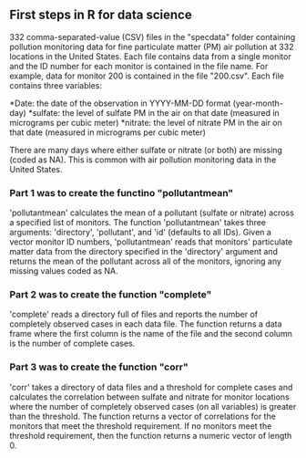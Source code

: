 ## First steps in R for data science

332 comma-separated-value (CSV) files in the "specdata" folder containing pollution monitoring data for fine particulate matter (PM) air pollution at 332 locations in the United States. Each file contains data from a single monitor and the ID number for each monitor is contained in the file name. For example, data for monitor 200 is contained in the file "200.csv". Each file contains three variables:

*Date: the date of the observation in YYYY-MM-DD format (year-month-day)
*sulfate: the level of sulfate PM in the air on that date (measured in micrograms per cubic meter)
*nitrate: the level of nitrate PM in the air on that date (measured in micrograms per cubic meter)

There are many days where either sulfate or nitrate (or both) are missing (coded as NA). This is common with air pollution monitoring data in the United States.

### Part 1 was to create the functino "pollutantmean"

'pollutantmean' calculates the mean of a pollutant (sulfate or nitrate) across a specified list of monitors. The function 'pollutantmean' takes three arguments: 'directory', 'pollutant', and 'id' (defaults to all IDs). Given a vector monitor ID numbers, 'pollutantmean' reads that monitors' particulate matter data from the directory specified in the 'directory' argument and returns the mean of the pollutant across all of the monitors, ignoring any missing values coded as NA.

### Part 2 was to create the function "complete"

'complete' reads a directory full of files and reports the number of completely observed cases in each data file. The function returns a data frame where the first column is the name of the file and the second column is the number of complete cases.

### Part 3 was to create the function "corr"

'corr' takes a directory of data files and a threshold for complete cases and calculates the correlation between sulfate and nitrate for monitor locations where the number of completely observed cases (on all variables) is greater than the threshold. The function returns a vector of correlations for the monitors that meet the threshold requirement. If no monitors meet the threshold requirement, then the function returns a numeric vector of length 0.

